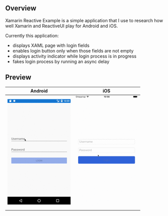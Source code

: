 
Overview
--------

Xamarin Reactive Example is a simple application that I use to research how well
Xamarin and ReactiveUI play for Android and iOS.

Currently this application:
* displays XAML page with login fields
* enables login button only when those fields are not empty
* displays activity indicator while login process is in progress
* fakes login process by running an async delay

Preview
-------
| Android | iOS |
| ------- | --- |
| ![Android preview](img/android-preview.gif) | ![iOS preview](img/ios-preview.gif) |

